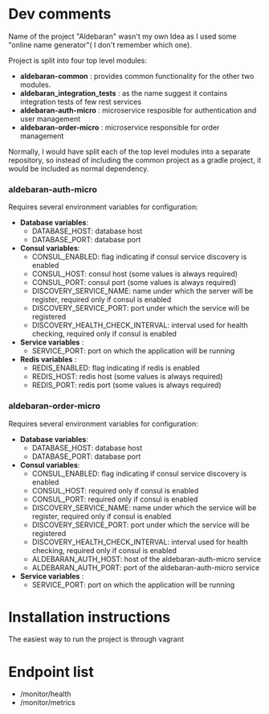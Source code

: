 # Dev comments
Name of the project "Aldebaran" wasn't my own Idea as I used some "online name generator"( I don't remember which one).

Project is split into four top level modules:

* __aldebaran-common__ : provides common functionality for the other two modules.
* __aldebaran_integration_tests__ : as the name suggest it contains integration tests of few rest services
* __aldebaran-auth-micro__ : microservice resposible for authentication and user management
* __aldebaran-order-micro__ :  microservice responsible for order management

Normally, I would have split each of the top level modules into a separate repository, so instead of including the common project as a gradle project, it would be included as normal dependency.

### aldebaran-auth-micro
Requires several environment variables for configuration:
* __Database variables__:
    * DATABASE_HOST: database host
    * DATABASE_PORT: database port
* __Consul variables__:
    * CONSUL_ENABLED: flag indicating if consul service discovery is enabled
    * CONSUL_HOST: consul host (some values is always required)
    * CONSUL_PORT: consul port (some values is always required)
    * DISCOVERY_SERVICE_NAME: name under which the server will be register, required only if consul is enabled    
    * DISCOVERY_SERVICE_PORT: port under which the service will be registered
    * DISCOVERY_HEALTH_CHECK_INTERVAL: interval used for health checking, required only if consul is enabled
* __Service variables__ :
    * SERVICE_PORT: port on which the application will be running
* __Redis variables__ :
    * REDIS_ENABLED: flag indicating if redis is enabled
    * REDIS_HOST: redis host (some values is always required)
    * REDIS_PORT: redis port (some values is always required)

### aldebaran-order-micro
Requires several environment variables for configuration:
* __Database variables__:
    * DATABASE_HOST: database host
    * DATABASE_PORT: database port
* __Consul variables__:
    * CONSUL_ENABLED: flag indicating if consul service discovery is enabled
    * CONSUL_HOST: required only if consul is enabled
    * CONSUL_PORT: required only if consul is enabled
    * DISCOVERY_SERVICE_NAME: name under which the service will be register, required only if consul is enabled    
    * DISCOVERY_SERVICE_PORT: port under which the service will be registered
    * DISCOVERY_HEALTH_CHECK_INTERVAL: interval used for health checking, required only if consul is enabled
    * ALDEBARAN_AUTH_HOST: host of the aldebaran-auth-micro service
    * ALDEBARAN_AUTH_PORT: port of the aldebaran-auth-micro service
* __Service variables__ :
    * SERVICE_PORT: port on which the application will be running
    
# Installation instructions

The easiest way to run the project is through vagrant

# Endpoint list

*  /monitor/health
*  /monitor/metrics